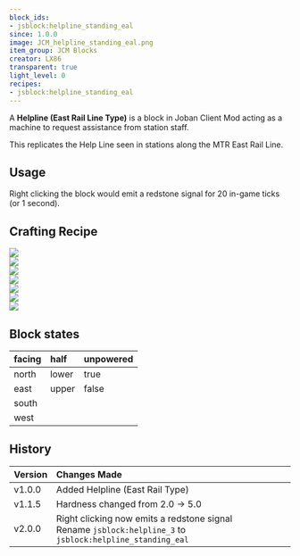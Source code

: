 ```yaml
---
block_ids:
- jsblock:helpline_standing_eal
since: 1.0.0
image: JCM_helpline_standing_eal.png
item_group: JCM Blocks
creator: LX86
transparent: true
light_level: 0
recipes:
- jsblock:helpline_standing_eal
---
```


A **Helpline (East Rail Line Type)** is a block in Joban Client Mod acting as a machine to request assistance from station staff. 

This replicates the Help Line seen in stations along the MTR East Rail Line.

## Usage
Right clicking the block would emit a redstone signal for 20 in-game ticks (or 1 second).

## Crafting Recipe
<div class="crafting">
    <div class="crafting-table">
        <!-- row 1 -->
        <div><img src="../crafting/Minecraft_Yellow_dye.png"></div>
        <div><img src="../crafting/Minecraft_Yellow_dye.png"></div>
        <div></div>
        <!-- row 2 -->
        <div><img src="../crafting/Minecraft_Purple_dye.png"></div>
        <div><img src="../crafting/Minecraft_Purple_dye.png"></div>
        <div></div>
        <!-- row 3 -->
        <div><img src="../crafting/Minecraft_Iron_ingot.png"></div>
        <div><img src="../crafting/Minecraft_Iron_ingot.png"></div>
        <div></div>
    </div>
    <div class="crafting-arrow"></div>
    <div class="crafting-result" data-count="4">
        <img src="../crafting/JCM_Item_Helpline_standing_eal.png">
    </div>
</div>

## Block states
| facing | half  | unpowered |
|:-------|:------|:----------|
| north  | lower | true      |
| east   | upper | false     |
| south  |       |           |
| west   |       |           |

## History
| Version | Changes Made                                                                                                 |
|:--------|:-------------------------------------------------------------------------------------------------------------|
| v1.0.0  | Added Helpline (East Rail Type)                                                                              |
| v1.1.5  | Hardness changed from 2.0 -> 5.0                                                                             |
| v2.0.0  | Right clicking now emits a redstone signal<br>Rename `jsblock:helpline_3` to `jsblock:helpline_standing_eal` |